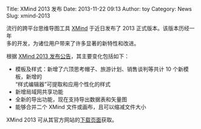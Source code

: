 Title: XMind 2013 发布
Date: 2013-11-22 09:13
Author: toy
Category: News
Slug: xmind-2013

流行的跨平台思维导图工具 [XMind][x] 于近日发布了 2013
正式版本。该版本历经一年  
多的开发，为诸位用户带来了许多显著的新特性和改进。

根据 [XMind 2013 发布公告][n]，其主要变化包括如下：

* 模板及样式：新增了六顶思考帽子、旅游计划、销售谈判等共计 10
个新模板，新增的  
“样式编辑器”可提取和应用个性化的样式  
* 新增局域网共享功能  
* 全新的导出功能，现在支持导出数据表和矢量图  
* 能够合并二个 XMind 文件或画布，且可以缩减文件大小

XMind 2013 可从其官方网站的[下载页面][d]获取。

[x]: http://linuxtoy.org/archives/xmind.html  
[n]:
http://www.xmind.net/blog/cn/2013/11/xmind-2013-%e6%ad%a3%e5%bc%8f%e7%89%88%e5%8f%91%e5%b8%83/  
[d]: http://www.xmind.net/download/linux/
